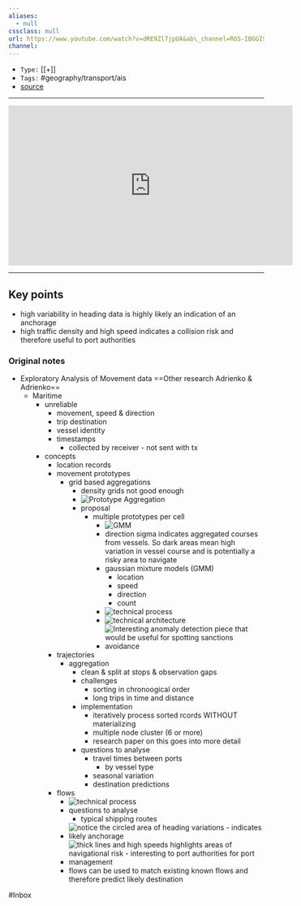 ```yaml
---
aliases:
  - null
cssclass: null
url: https://www.youtube.com/watch?v=dRE9Zl7jpUA&ab\_channel=RGS-IBGGIScienceResearchGroup
channel:
---
```


- `Type:` [[+]]
- `Tags:` #geography/transport/ais
- [source](https://www.youtube.com/watch?v=dRE9Zl7jpUA&ab\_channel=RGS-IBGGIScienceResearchGroup)

---

<center><iframe width="560" height="315" src="https://www.youtube.com/embed/dRE9Zl7jpUA" title="YouTube video player" frameborder="0" allow="accelerometer; autoplay; clipboard-write; encrypted-media; gyroscope; picture-in-picture" allowfullscreen></iframe></center>

---

## Key points
- high variability in heading data is highly likely an indication of an anchorage
- high traffic density and high speed indicates a collision risk and therefore useful to port authorities

### Original notes

- Exploratory Analysis of Movement data
      ==Other research Adrienko & Adrienko==
    - Maritime
        - unreliable
            - movement, speed & direction
            - trip destination
            - vessel identity
            - timestamps
                - collected by receiver - not sent with tx
        - concepts
            - location records
            - movement prototypes
                - grid based aggregations
                    - density grids not good enough
                    -  ![Prototype Aggregation](https://dynalist.io/u/nWbb4X1acfNKZSGspcYSJopA) 
                    - proposal
                        - multiple prototypes per cell
                            -  ![GMM](https://dynalist.io/u/ZcY9yWSCvZitnsZM3MuKxry6) 
                            - direction sigma indicates aggregated courses from vessels. So dark areas mean high variation in vessel course and is potentially a risky area to navigate
                            - gaussian mixture models (GMM)
                                - location
                                - speed
                                - direction
                                - count
                            -  ![technical process](https://dynalist.io/u/RFud-OylGKIpV-V1oWOcp3Bp) 
                            -  ![technical architecture](https://dynalist.io/u/5NWClVoxOxPMzyRqYkbZxzY-) 
                            -  ![Interesting anomaly detection piece that would be useful for spotting sanctions avoidance](https://dynalist.io/u/mQhgEm8qlosKCuSQU\_GLVu27) 
            - trajectories
                - aggregation
                    - clean & split at stops & observation gaps
                    - challenges
                        - sorting in chronoogical order
                        - long trips in time and distance
                    - implementation
                        - iteratively process sorted rcords WITHOUT materializing
                        - multiple node cluster (6 or more)
                        - research paper on this goes into more detail
                    - questions to analyse
                        - travel times between ports
                            - by vessel type
                        - seasonal variation
                        - destination predictions
            - flows
                -  ![technical process](https://dynalist.io/u/Izd6o4AkX1KOqxsXJSXBniOX) 
                - questions to analyse
                    - typical shipping routes
                -  ![notice the circled area of heading variations - indicates likely anchorage](https://dynalist.io/u/0Ur29muZFBx4sIRllHQuW\_Pv)
                -  ![thick lines and high speeds highlights areas of navigational risk -  interesting to port authorities for port management](https://dynalist.io/u/9qJZZYSuUSdMCPzYz2eMOOKB)  
                - flows can be used to match existing known flows and therefore predict likely destination


#Inbox